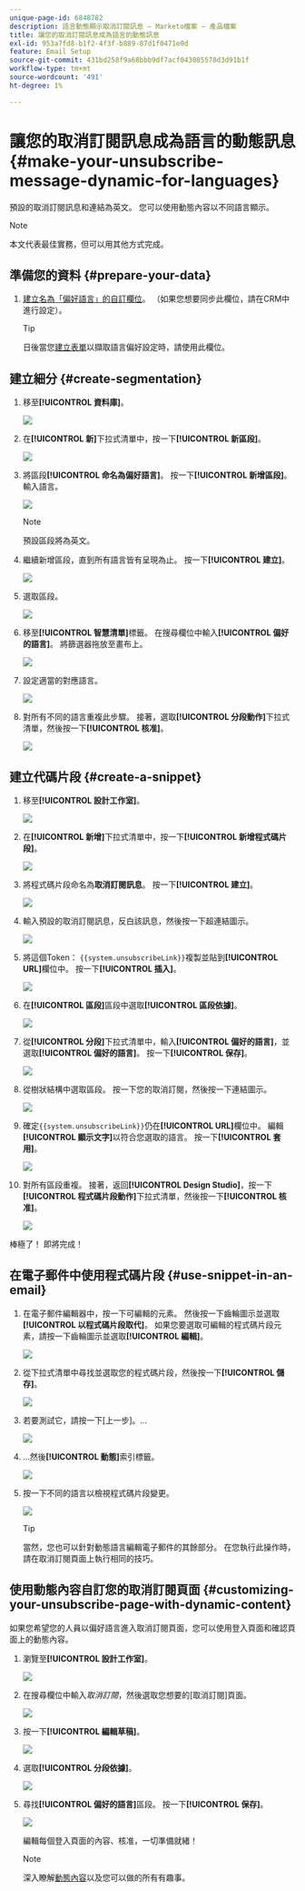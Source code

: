 ```yaml
---
unique-page-id: 6848782
description: 語言動態顯示取消訂閱訊息 — Marketo檔案 — 產品檔案
title: 讓您的取消訂閱訊息成為語言的動態訊息
exl-id: 953a7fd8-b1f2-4f3f-b889-87d1f0471e0d
feature: Email Setup
source-git-commit: 431bd258f9a68bbb9df7acf043085578d3d91b1f
workflow-type: tm+mt
source-wordcount: '491'
ht-degree: 1%

---
```


# 讓您的取消訂閱訊息成為語言的動態訊息 {#make-your-unsubscribe-message-dynamic-for-languages}

預設的取消訂閱訊息和連結為英文。 您可以使用動態內容以不同語言顯示。

>[!NOTE]
>
>本文代表最佳實務，但可以用其他方式完成。

## 準備您的資料 {#prepare-your-data}

1. [建立名為「偏好語言」的自訂欄位](/help/marketo/product-docs/administration/field-management/create-a-custom-field-in-marketo.md)。 （如果您想要同步此欄位，請在CRM中進行設定）。

   >[!TIP]
   >
   >日後當您[建立表單](/help/marketo/product-docs/demand-generation/forms/creating-a-form/create-a-form.md)以擷取語言偏好設定時，請使用此欄位。

## 建立細分 {#create-segmentation}

1. 移至&#x200B;**[!UICONTROL 資料庫]**。

   ![](assets/make-your-unsubscribe-message-dynamic-for-languages-1.png)

1. 在&#x200B;**[!UICONTROL 新]**&#x200B;下拉式清單中，按一下&#x200B;**[!UICONTROL 新區段]**。

   ![](assets/make-your-unsubscribe-message-dynamic-for-languages-2.png)

1. 將區段&#x200B;**[!UICONTROL 命名為偏好語言]**。 按一下&#x200B;**[!UICONTROL 新增區段]**。 輸入語言。

   ![](assets/make-your-unsubscribe-message-dynamic-for-languages-3.png)

   >[!NOTE]
   >
   >預設區段將為英文。

1. 繼續新增區段，直到所有語言皆有呈現為止。 按一下&#x200B;**[!UICONTROL 建立]**。

   ![](assets/make-your-unsubscribe-message-dynamic-for-languages-4.png)

1. 選取區段。

   ![](assets/make-your-unsubscribe-message-dynamic-for-languages-5.png)

1. 移至&#x200B;**[!UICONTROL 智慧清單]**&#x200B;標籤。 在搜尋欄位中輸入&#x200B;**[!UICONTROL 偏好的語言]**。 將篩選器拖放至畫布上。

   ![](assets/make-your-unsubscribe-message-dynamic-for-languages-6.png)

1. 設定適當的對應語言。

   ![](assets/make-your-unsubscribe-message-dynamic-for-languages-7.png)

1. 對所有不同的語言重複此步驟。 接著，選取&#x200B;**[!UICONTROL 分段動作]**&#x200B;下拉式清單，然後按一下&#x200B;**[!UICONTROL 核准]**。

   ![](assets/make-your-unsubscribe-message-dynamic-for-languages-8.png)

## 建立代碼片段 {#create-a-snippet}

1. 移至&#x200B;**[!UICONTROL 設計工作室]**。

   ![](assets/make-your-unsubscribe-message-dynamic-for-languages-9.png)

1. 在&#x200B;**[!UICONTROL 新增]**&#x200B;下拉式清單中，按一下&#x200B;**[!UICONTROL 新增程式碼片段]**。

   ![](assets/make-your-unsubscribe-message-dynamic-for-languages-10.png)

1. 將程式碼片段命名為&#x200B;**取消訂閱訊息**。 按一下&#x200B;**[!UICONTROL 建立]**。

   ![](assets/make-your-unsubscribe-message-dynamic-for-languages-11.png)

1. 輸入預設的取消訂閱訊息，反白該訊息，然後按一下超連結圖示。

   ![](assets/make-your-unsubscribe-message-dynamic-for-languages-12.png)

1. 將這個Token： `{{system.unsubscribeLink}}`複製並貼到&#x200B;**[!UICONTROL URL]**&#x200B;欄位中。 按一下&#x200B;**[!UICONTROL 插入]**。

   ![](assets/make-your-unsubscribe-message-dynamic-for-languages-13.png)

1. 在&#x200B;**[!UICONTROL 區段]**&#x200B;區段中選取&#x200B;**[!UICONTROL 區段依據]**。

   ![](assets/make-your-unsubscribe-message-dynamic-for-languages-14.png)

1. 從&#x200B;**[!UICONTROL 分段]**&#x200B;下拉式清單中，輸入&#x200B;**[!UICONTROL 偏好的語言]**，並選取&#x200B;**[!UICONTROL 偏好的語言]**。 按一下&#x200B;**[!UICONTROL 保存]**。

   ![](assets/make-your-unsubscribe-message-dynamic-for-languages-15.png)

1. 從樹狀結構中選取區段。 按一下您的取消訂閱，然後按一下連結圖示。

   ![](assets/make-your-unsubscribe-message-dynamic-for-languages-16.png)

1. 確定`{{system.unsubscribeLink}}`仍在&#x200B;**[!UICONTROL URL]**&#x200B;欄位中。 編輯&#x200B;**[!UICONTROL 顯示文字]**&#x200B;以符合您選取的語言。 按一下&#x200B;**[!UICONTROL 套用]**。

   ![](assets/make-your-unsubscribe-message-dynamic-for-languages-17.png)

1. 對所有區段重複。 接著，返回&#x200B;**[!UICONTROL Design Studio]**，按一下&#x200B;**[!UICONTROL 程式碼片段動作]**&#x200B;下拉式清單，然後按一下&#x200B;**[!UICONTROL 核准]**。

   ![](assets/make-your-unsubscribe-message-dynamic-for-languages-18.png)

棒極了！ 即將完成！

## 在電子郵件中使用程式碼片段 {#use-snippet-in-an-email}

1. 在電子郵件編輯器中，按一下可編輯的元素。 然後按一下齒輪圖示並選取&#x200B;**[!UICONTROL 以程式碼片段取代]**。 如果您要選取可編輯的程式碼片段元素，請按一下齒輪圖示並選取&#x200B;**[!UICONTROL 編輯]**。

   ![](assets/make-your-unsubscribe-message-dynamic-for-languages-19.png)

1. 從下拉式清單中尋找並選取您的程式碼片段，然後按一下&#x200B;**[!UICONTROL 儲存]**。

   ![](assets/make-your-unsubscribe-message-dynamic-for-languages-20.png)

1. 若要測試它，請按一下[上一步]。**&#x200B;**...

   ![](assets/make-your-unsubscribe-message-dynamic-for-languages-21.png)

1. ...然後&#x200B;**[!UICONTROL 動態]**&#x200B;索引標籤。

   ![](assets/make-your-unsubscribe-message-dynamic-for-languages-22.png)

1. 按一下不同的語言以檢視程式碼片段變更。

   ![](assets/make-your-unsubscribe-message-dynamic-for-languages-23.png)

   >[!TIP]
   >
   >當然，您也可以針對動態語言編輯電子郵件的其餘部分。 在您執行此操作時，請在取消訂閱頁面上執行相同的技巧。

## 使用動態內容自訂您的取消訂閱頁面 {#customizing-your-unsubscribe-page-with-dynamic-content}

如果您希望您的人員以偏好語言進入取消訂閱頁面，您可以使用登入頁面和確認頁面上的動態內容。

1. 瀏覽至&#x200B;**[!UICONTROL 設計工作室]**。

   ![](assets/make-your-unsubscribe-message-dynamic-for-languages-24.png)

1. 在搜尋欄位中輸入&#x200B;_取消訂閱_，然後選取您想要的[取消訂閱]頁面。

   ![](assets/make-your-unsubscribe-message-dynamic-for-languages-25.png)

1. 按一下&#x200B;**[!UICONTROL 編輯草稿]**。

   ![](assets/make-your-unsubscribe-message-dynamic-for-languages-26.png)

1. 選取&#x200B;**[!UICONTROL 分段依據]**。

   ![](assets/make-your-unsubscribe-message-dynamic-for-languages-27.png)

1. 尋找&#x200B;**[!UICONTROL 偏好的語言]**&#x200B;區段。 按一下&#x200B;**[!UICONTROL 保存]**。

   ![](assets/make-your-unsubscribe-message-dynamic-for-languages-28.png)

   編輯每個登入頁面的內容、核准，一切準備就緒！

   >[!NOTE]
   >
   >深入瞭解[動態內容](/help/marketo/product-docs/personalization/segmentation-and-snippets/segmentation/understanding-dynamic-content.md)以及您可以做的所有有趣事。
